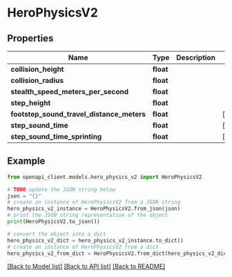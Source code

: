 # HeroPhysicsV2


## Properties

Name | Type | Description | Notes
------------ | ------------- | ------------- | -------------
**collision_height** | **float** |  | 
**collision_radius** | **float** |  | 
**stealth_speed_meters_per_second** | **float** |  | 
**step_height** | **float** |  | 
**footstep_sound_travel_distance_meters** | **float** |  | [optional] 
**step_sound_time** | **float** |  | [optional] 
**step_sound_time_sprinting** | **float** |  | [optional] 

## Example

```python
from openapi_client.models.hero_physics_v2 import HeroPhysicsV2

# TODO update the JSON string below
json = "{}"
# create an instance of HeroPhysicsV2 from a JSON string
hero_physics_v2_instance = HeroPhysicsV2.from_json(json)
# print the JSON string representation of the object
print(HeroPhysicsV2.to_json())

# convert the object into a dict
hero_physics_v2_dict = hero_physics_v2_instance.to_dict()
# create an instance of HeroPhysicsV2 from a dict
hero_physics_v2_from_dict = HeroPhysicsV2.from_dict(hero_physics_v2_dict)
```
[[Back to Model list]](../README.md#documentation-for-models) [[Back to API list]](../README.md#documentation-for-api-endpoints) [[Back to README]](../README.md)


